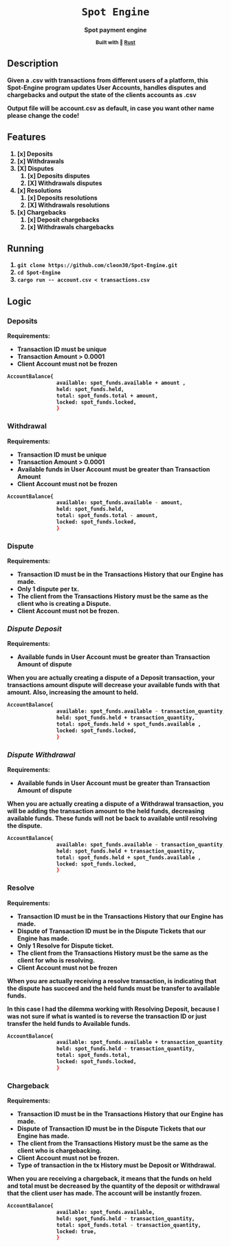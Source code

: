 <div align="center">
  <h1>
    <code>Spot Engine</code>
  </h1>
  <strong>Spot payment engine</sup>
  
  <sub>Built with 🦀 <a href="https://www.rust-lang.org" target="_blank">Rust</a> </sub>

</div>

## Description

Given a .csv with transactions from different users of a platform, this Spot-Engine program updates User Accounts, handles disputes and chargebacks and output the state of the clients accounts as .csv 

Output file will be account.csv as default, in case you want other name please change the code!

## Features
1. [x] Deposits
2. [x] Withdrawals
3. [X] Disputes
    1. [x] Deposits disputes
    2. [X] Withdrawals disputes
4. [x] Resolutions
    1. [x] Deposits resolutions
    2. [X] Withdrawals resolutions
5. [x] Chargebacks
    1. [x] Deposit chargebacks
    2. [x] Withdrawals chargebacks



## Running
  1. `git clone https://github.com/cleon30/Spot-Engine.git`
  2. `cd Spot-Engine`
  3. `cargo run -- account.csv < transactions.csv `

## Logic 

### **Deposits**

Requirements:

- Transaction ID must be unique
- Transaction Amount > 0.0001
- Client Account must not be frozen

```bash
AccountBalance{
                available: spot_funds.available + amount ,
                held: spot_funds.held,
                total: spot_funds.total + amount, 
                locked: spot_funds.locked,
                }
```

### **Withdrawal**

Requirements:

- Transaction ID must be unique
- Transaction Amount > 0.0001 
- Available funds in User Account must be greater than Transaction Amount 
- Client Account must not be frozen

```bash
AccountBalance{
                available: spot_funds.available - amount,   
                held: spot_funds.held,
                total: spot_funds.total - amount, 
                locked: spot_funds.locked,
                }
```

### **Dispute**

Requirements:

- Transaction ID must be in the Transactions History that our Engine has made.
- Only 1 dispute per tx.
- The client from the Transactions History must be the same as the client who is creating a Dispute.
- Client Account must not be frozen.

### ***Dispute Deposit***

Requirements:

- Available funds in User Account must be greater than Transaction Amount of dispute
    
When you are actually creating a dispute of a Deposit transaction, your transactions amount dispute will decrease your available funds with that amount. Also, increasing the amount to held.

```bash
AccountBalance{
                available: spot_funds.available - transaction_quantity,
                held: spot_funds.held + transaction_quantity,
                total: spot_funds.held + spot_funds.available ,          
                locked: spot_funds.locked,                    
                }
```

### ***Dispute Withdrawal***

Requirements:

- Available funds in User Account must be greater than Transaction Amount of dispute

When you are actually creating a dispute of a Withdrawal transaction, you will be adding the transaction amount to the held funds, decreasing available funds. These funds will not be back to available until resolving the dispute.


```bash
AccountBalance{
                available: spot_funds.available - transaction_quantity,
                held: spot_funds.held + transaction_quantity,
                total: spot_funds.held + spot_funds.available ,          
                locked: spot_funds.locked,                    
                }
```


### **Resolve**

Requirements:

- Transaction ID must be in the Transactions History that our Engine has made.
- Dispute of Transaction ID must be in the Dispute Tickets that our Engine has made.
- Only 1 Resolve for Dispute ticket.
- The client from the Transactions History must be the same as the client for who is resolving.
- Client Account must not be frozen

When you are actually receiving a resolve transaction, is indicating that the dispute has succeed and the held funds must be transfer to available funds.
 
 In this case I had the dilemma working with Resolving Deposit, because I was not sure if what is wanted is to reverse the transaction ID or just transfer the held funds to Available funds.

```bash
AccountBalance{
                available: spot_funds.available + transaction_quantity,
                held: spot_funds.held - transaction_quantity,    
                total: spot_funds.total, 
                locked: spot_funds.locked,
                }
```


### **Chargeback**

Requirements:

- Transaction ID must be in the Transactions History that our Engine has made.
- Dispute of Transaction ID must be in the Dispute Tickets that our Engine has made.
- The client from the Transactions History must be the same as the client who is chargebacking.
- Client Account must not be frozen.
- Type of transaction in the tx History must be Deposit or Withdrawal. 

When you are receiving a chargeback, it means that the funds on held and total must be decreased by the quantity of the deposit or withdrawal that the client user has made. The account will be instantly frozen.

```bash
AccountBalance{
                available: spot_funds.available,
                held: spot_funds.held - transaction_quantity,
                total: spot_funds.total - transaction_quantity, 
                locked: true,    
                }
```
 



